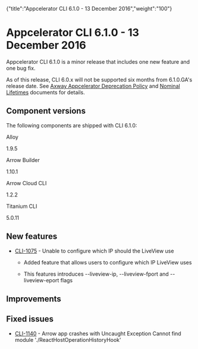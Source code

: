 {"title":"Appcelerator CLI 6.1.0 - 13 December 2016","weight":"100"} 

# Appcelerator CLI 6.1.0 - 13 December 2016

Appcelerator CLI 6.1.0 is a minor release that includes one new feature and one bug fix.

As of this release, CLI 6.0.x will not be supported six months from 6.1.0.GA's release date. See [Axway Appcelerator Deprecation Policy](/docs/appc/AMPLIFY_Appcelerator_Services_Overview/Axway_Appcelerator_Deprecation_Policy/) and [Nominal Lifetimes](/docs/appc/AMPLIFY_Appcelerator_Services_Overview/Axway_Appcelerator_Product_Lifecycle/#NominalLifetimes) documents for details.

## Component versions

The following components are shipped with CLI 6.1.0:

Alloy

1.9.5

Arrow Builder

1.10.1

Arrow Cloud CLI

1.2.2

Titanium CLI

5.0.11

## New features

*   [CLI-1075](https://jira.appcelerator.org/browse/CLI-1075) - Unable to configure which IP should the LiveView use
    
    *   Added feature that allows users to configure which IP LiveView uses
        
    *   This features introduces --liveview-ip, --liveview-fport and --liveview-eport flags
        

## Improvements

## Fixed issues

*   [CLI-1140](https://jira.appcelerator.org/browse/CLI-1140) - Arrow app crashes with Uncaught Exception Cannot find module './ReactHostOperationHistoryHook'